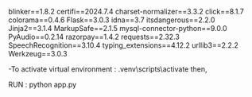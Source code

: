 blinker==1.8.2
certifi==2024.7.4
charset-normalizer==3.3.2
click==8.1.7
colorama==0.4.6
Flask==3.0.3
idna==3.7
itsdangerous==2.2.0
Jinja2==3.1.4
MarkupSafe==2.1.5
mysql-connector-python==9.0.0
PyAudio==0.2.14
razorpay==1.4.2
requests==2.32.3
SpeechRecognition==3.10.4
typing_extensions==4.12.2
urllib3==2.2.2
Werkzeug==3.0.3

-To activate virtual environment : .venv\scripts\activate then,

RUN : python app.py
